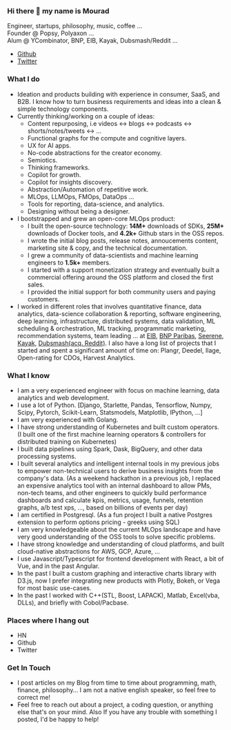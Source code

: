 ### Hi there 👋 my name is Mourad

Engineer, startups, philosophy, music, coffee ...\
Founder @ Popsy, Polyaxon ...\
Alum @ YCombinator, BNP, EIB, Kayak, Dubsmash/Reddit ...

- [Github](https://github.com/mmourafiq)
- [Twitter](https://twitter.com/mmourafiq)

### What I do

- Ideation and products building with experience in consumer, SaaS, and B2B. I know how to turn business requirements and ideas into a clean & simple technology components.
- Currently thinking/working on a couple of ideas:
  - Content repurposing, i.e videos <-> blogs <-> podcasts <-> shorts/notes/tweets <-> ...
  - Functional graphs for the compute and cognitive layers.
  - UX for AI apps.
  - No-code abstractions for the creator economy.
  - Semiotics.
  - Thinking frameworks.
  - Copilot for growth.
  - Copilot for insights discovery.
  - Abstraction/Automation of repetitive work.
  - MLOps, LLMOps, FMOps, DataOps ...
  - Tools for reporting, data-science, and analytics.
  - Designing without being a designer.
- I bootstrapped and grew an open-core MLOps product:
  - I built the open-source technology: **14M+** downloads of SDKs, **25M+** downloads of Docker tools, and **4.2k+** Github stars in the OSS repos.
  - I wrote the initial blog posts, release notes, annoucements content, marketing site & copy, and the technical documentation.
  - I grew a community of data-scientists and machine learning engineers to **1.5k+** members.
  - I started with a support monetization strategy and eventually built a commercial offering around the OSS platform and closed the first sales.
  - I provided the initial support for both community users and paying customers.
- I worked in different roles that involves quantitative finance, data analytics, data-science collaboration & reporting, software engineering, deep learning, infrastructure, distributed systems, data validation, ML scheduling & orchestration, ML tracking, programmatic marketing, recommendation systems, team leading … at [EIB](https://www.eib.org/en/index.htm), [BNP Paribas](https://group.bnpparibas/en/), [Seerene](https://www.seerene.com/), [Kayak](https://www.kayak.com/), [Dubsmash(acq. Reddit)](https://www.reddit.com/). I also have a long list of projects that I started and spent a significant amount of time on: Plangr, Deedel, Ilage, Open-rating for CDOs, Harvest Analytics.

### What I know

- I am a very experienced engineer with focus on machine learning, data analytics and web development.
- I use a lot of Python. [Django, Starlette, Pandas, Tensorflow, Numpy, Scipy, Pytorch, Scikit-Learn, Statsmodels, Matplotlib, IPython, ...]
- I am very experienced with Golang.
- I have strong understanding of Kubernetes and built custom operators. (I built one of the first machine learning operators & controllers for distributed training on Kubernetes)
- I built data pipelines using Spark, Dask, BigQuery, and other data processing systems.
- I built several analytics and intelligent internal tools in my previous jobs to empower non-technical users to derive business insights from the company's data. (As a weekend hackathon in a previous job, I replaced an expensive analytics tool with an internal dashboard to allow PMs, non-tech teams, and other engineers to quickly build performance dashboards and calculate kpis, metrics, usage, funnels, retention graphs, a/b test xps, …, based on billions of events per day)
- I am certified in Postgresql. (As a fun project I built a native Postgres extension to perform options pricing - greeks using SQL)
- I am very knowledgeable about the current MLOps landscape and have very good understanding of the OSS tools to solve specific problems.
- I have strong knowledge and understanding of cloud platforms, and built cloud-native abstractions for AWS, GCP, Azure, …
- I use Javascript/Typescript for frontend development with React, a bit of Vue, and in the past Angular.
- In the past I built a custom graphing and interactive charts library with D3.js, now I prefer integrating new products with Plotly, Bokeh, or Vega for most basic use-cases.
- In the past I worked with C++(STL, Boost, LAPACK), Matlab, Excel(vba, DLLs), and briefly with Cobol/Pacbase.

### Places where I hang out

- HN
- Github
- Twitter

### Get In Touch

- I post articles on my Blog from time to time about programming, math, finance, philosophy… I am not a native english speaker, so feel free to correct me!
- Feel free to reach out about a project, a coding question, or anything else that's on your mind. Also If you have any trouble with something I posted, I'd be happy to help!
